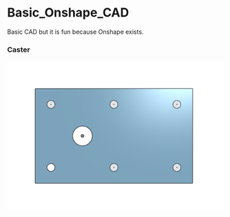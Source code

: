 # Basic_Onshape_CAD
Basic CAD but it is fun because Onshape exists. 




 ### Caster

<img src="Images/Screenshot%202020-09-17%20at%209.12.58%20PM.png" width="512/2">
